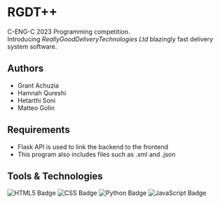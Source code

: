 # RGDT++

C-ENG-C 2023 Programming competition.  
Introducing *ReallyGoodDeliveryTechnologies Ltd* blazingly fast delivery system software.

## Authors

- Grant Achuzia
- Hamnah Qureshi
- Hetarthi Soni
- Matteo Golin

## Requirements
- Flask API is used to link the backend to the frontend
- This program also includes files such as .xml and .json
## Tools & Technologies
![HTML5 Badge](https://img.shields.io/badge/HTML5-E34F26?style=for-the-badge&logo=html5&logoColor=white)
![CSS Badge](https://img.shields.io/badge/CSS3-1572B6?style=for-the-badge&logo=css3&logoColor=white) 
![Python Badge](https://img.shields.io/badge/Python-FFD43B?style=for-the-badge&logo=python&logoColor=blue) 
![JavaScript Badge](https://img.shields.io/badge/JavaScript-323330?style=for-the-badge&logo=javascript&logoColor=F7DF1E)
